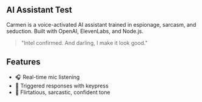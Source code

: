 ## AI Assistant Test

Carmen is a voice-activated AI assistant trained in espionage, sarcasm, and seduction. Built with OpenAI, ElevenLabs, and Node.js.

> "Intel confirmed. And darling, I make it look good."

## Features
- 🎧 Real-time mic listening
- 🔘 Triggered responses with keypress
- 💬 Flirtatious, sarcastic, confident tone